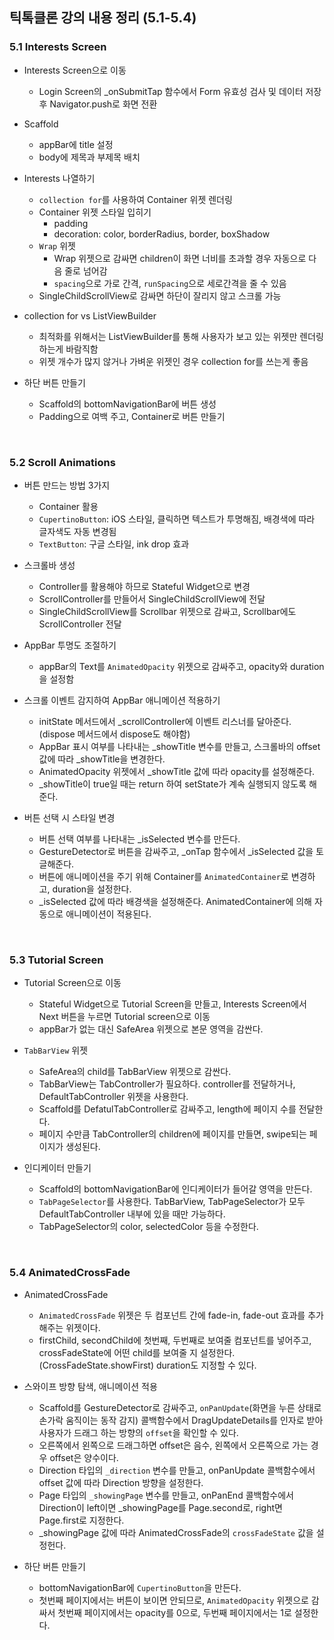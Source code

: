 ## 틱톡클론 강의 내용 정리 (5.1-5.4)

### 5.1 Interests Screen

- Interests Screen으로 이동

  - Login Screen의 \_onSubmitTap 함수에서 Form 유효성 검사 및 데이터 저장 후 Navigator.push로 화면 전환

- Scaffold

  - appBar에 title 설정
  - body에 제목과 부제목 배치

- Interests 나열하기

  - `collection for`를 사용하여 Container 위젯 렌더링
  - Container 위젯 스타일 입히기
    - padding
    - decoration: color, borderRadius, border, boxShadow
  - `Wrap` 위젯
    - Wrap 위젯으로 감싸면 children이 화면 너비를 초과할 경우 자동으로 다음 줄로 넘어감
    - `spacing`으로 가로 간격, `runSpacing`으로 세로간격을 줄 수 있음
  - SingleChildScrollView로 감싸면 하단이 잘리지 않고 스크롤 가능

- collection for vs ListViewBuilder

  - 최적화를 위해서는 ListViewBuilder를 통해 사용자가 보고 있는 위젯만 렌더링 하는게 바람직함
  - 위젯 개수가 많지 않거나 가벼운 위젯인 경우 collection for를 쓰는게 좋음

- 하단 버튼 만들기
  - Scaffold의 bottomNavigationBar에 버튼 생성
  - Padding으로 여백 주고, Container로 버튼 만들기

<br>

### 5.2 Scroll Animations

- 버튼 만드는 방법 3가지

  - Container 활용
  - `CupertinoButton`: iOS 스타일, 클릭하면 텍스트가 투명해짐, 배경색에 따라 글자색도 자동 변경됨
  - `TextButton`: 구글 스타일, ink drop 효과

- 스크롤바 생성

  - Controller를 활용해야 하므로 Stateful Widget으로 변경
  - ScrollController를 만들어서 SingleChildScrollView에 전달
  - SingleChildScrollView를 Scrollbar 위젯으로 감싸고, Scrollbar에도 ScrollController 전달

- AppBar 투명도 조절하기

  - appBar의 Text를 `AnimatedOpacity` 위젯으로 감싸주고, opacity와 duration을 설정함

- 스크롤 이벤트 감지하여 AppBar 애니메이션 적용하기

  - initState 메서드에서 \_scrollController에 이벤트 리스너를 달아준다. (dispose 메서드에서 dispose도 해야함)
  - AppBar 표시 여부를 나타내는 \_showTitle 변수를 만들고, 스크롤바의 offset 값에 따라 \_showTitle을 변경한다.
  - AnimatedOpacity 위젯에서 \_showTitle 값에 따라 opacity를 설정해준다.
  - \_showTitle이 true일 때는 return 하여 setState가 계속 실행되지 않도록 해준다.

- 버튼 선택 시 스타일 변경
  - 버튼 선택 여부를 나타내는 \_isSelected 변수를 만든다.
  - GestureDetector로 버튼을 감싸주고, \_onTap 함수에서 \_isSelected 값을 토글해준다.
  - 버튼에 애니메이션을 주기 위해 Container를 `AnimatedContainer`로 변경하고, duration을 설정한다.
  - \_isSelected 값에 따라 배경색을 설정해준다. AnimatedContainer에 의해 자동으로 애니메이션이 적용된다.

<br>

### 5.3 Tutorial Screen

- Tutorial Screen으로 이동

  - Stateful Widget으로 Tutorial Screen을 만들고, Interests Screen에서 Next 버튼을 누르면 Tutorial screen으로 이동
  - appBar가 없는 대신 SafeArea 위젯으로 본문 영역을 감싼다.

- `TabBarView` 위젯

  - SafeArea의 child를 TabBarView 위젯으로 감싼다.
  - TabBarView는 TabController가 필요하다. controller를 전달하거나, DefaultTabController 위젯을 사용한다.
  - Scaffold를 DefatulTabController로 감싸주고, length에 페이지 수를 전달한다.
  - 페이지 수만큼 TabController의 children에 페이지를 만들면, swipe되는 페이지가 생성된다.

- 인디케이터 만들기

  - Scaffold의 bottomNavigationBar에 인디케이터가 들어갈 영역을 만든다.
  - `TabPageSelector`를 사용한다. TabBarView, TabPageSelector가 모두 DefaultTabController 내부에 있을 때만 가능하다.
  - TabPageSelector의 color, selectedColor 등을 수정한다.

<br>

### 5.4 AnimatedCrossFade

- AnimatedCrossFade

  - `AnimatedCrossFade` 위젯은 두 컴포넌트 간에 fade-in, fade-out 효과를 추가해주는 위젯이다.
  - firstChild, secondChild에 첫번째, 두번째로 보여줄 컴포넌트를 넣어주고, crossFadeState에 어떤 child를 보여줄 지 설정한다. (CrossFadeState.showFirst) duration도 지정할 수 있다.

- 스와이프 방향 탐색, 애니메이션 적용

  - Scaffold를 GestureDetector로 감싸주고, `onPanUpdate`(화면을 누른 상태로 손가락 움직이는 동작 감지) 콜백함수에서 DragUpdateDetails를 인자로 받아 사용자가 드래그 하는 방향의 `offset`을 확인할 수 있다.
  - 오른쪽에서 왼쪽으로 드래그하면 offset은 음수, 왼쪽에서 오른쪽으로 가는 경우 offset은 양수이다.
  - Direction 타입의 `_direction` 변수를 만들고, onPanUpdate 콜백함수에서 offset 값에 따라 Direction 방향을 설정한다.
  - Page 타입의 `_showingPage` 변수를 만들고, onPanEnd 콜백함수에서 Direction이 left이면 \_showingPage를 Page.second로, right면 Page.first로 지정한다.
  - \_showingPage 값에 따라 AnimatedCrossFade의 `crossFadeState` 값을 설정헌다.

- 하단 버튼 만들기
  - bottomNavigationBar에 `CupertinoButton`을 만든다.
  - 첫번째 페이지에서는 버튼이 보이면 안되므로, `AnimatedOpacity` 위젯으로 감싸서 첫번째 페이지에서는 opacity를 0으로, 두번째 페이지에서는 1로 설정한다.
